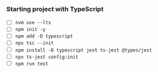 ### Starting project with TypeScript

- [ ] `nvm use --lts`
- [ ] `npm init -y`
- [ ] `npm add -D typescript`
- [ ] `npx tsc --init`
- [ ] `npm install -D typescript jest ts-jest @types/jest`
- [ ] `npx ts-jest config:init`
- [ ] `npm run test`
